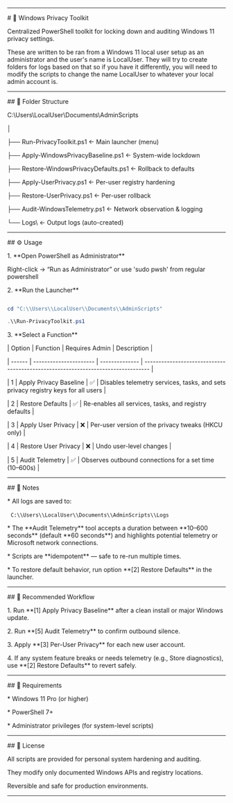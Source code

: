 

---



\# 🧭 Windows Privacy Toolkit



Centralized PowerShell toolkit for locking down and auditing Windows 11 privacy settings.

These are written to be ran from a Windows 11 local user setup as an administrator and the user's name is LocalUser. 
They will try to create folders for logs based on that so if you have it differently, you will need to modify the scripts to change the name LocalUser to whatever your local admin account is.




---



\## 📁 Folder Structure

C:\\Users\\LocalUser\\Documents\\AdminScripts

│

├── Run-PrivacyToolkit.ps1                ← Main launcher (menu)

├── Apply-WindowsPrivacyBaseline.ps1      ← System-wide lockdown

├── Restore-WindowsPrivacyDefaults.ps1    ← Rollback to defaults

├── Apply-UserPrivacy.ps1                 ← Per-user registry hardening

├── Restore-UserPrivacy.ps1               ← Per-user rollback

├── Audit-WindowsTelemetry.ps1            ← Network observation \& logging

└── Logs\\                                 ← Output logs (auto-created)


---



\## ⚙️ Usage



1\. \*\*Open PowerShell as Administrator\*\*  

Right-click → “Run as Administrator” or use 'sudo pwsh' from regular powershell



2\. \*\*Run the Launcher\*\*



 ```powershell

cd "C:\\Users\\LocalUser\\Documents\\AdminScripts"

.\\Run-PrivacyToolkit.ps1

```



3\. \*\*Select a Function\*\*



| Option | Function               | Requires Admin | Description                                                                      |

| ------ | ---------------------- | -------------- | -------------------------------------------------------------------------------- |

| 1      | Apply Privacy Baseline | ✅              | Disables telemetry services, tasks, and sets privacy registry keys for all users |

| 2      | Restore Defaults       | ✅              | Re-enables all services, tasks, and registry defaults                            |

| 3      | Apply User Privacy     | ❌              | Per-user version of the privacy tweaks (HKCU only)                               |

| 4      | Restore User Privacy   | ❌              | Undo user-level changes                                                          |

| 5      | Audit Telemetry        | ✅              | Observes outbound connections for a set time (10–600s)                           |



---



\## 🧩 Notes



\* All logs are saved to:

&nbsp; `C:\\Users\\LocalUser\\Documents\\AdminScripts\\Logs`



\* The \*\*Audit Telemetry\*\* tool accepts a duration between \*\*10–600 seconds\*\* (default \*\*60 seconds\*\*) and highlights potential telemetry or Microsoft network connections.



\* Scripts are \*\*idempotent\*\* — safe to re-run multiple times.



\* To restore default behavior, run option \*\*\[2] Restore Defaults\*\* in the launcher.



---



\## 🧱 Recommended Workflow



1\. Run \*\*\[1] Apply Privacy Baseline\*\* after a clean install or major Windows update.

2\. Run \*\*\[5] Audit Telemetry\*\* to confirm outbound silence.

3\. Apply \*\*\[3] Per-User Privacy\*\* for each new user account.

4\. If any system feature breaks or needs telemetry (e.g., Store diagnostics), use \*\*\[2] Restore Defaults\*\* to revert safely.



---



\## 🧰 Requirements



\* Windows 11 Pro (or higher)

\* PowerShell 7+

\* Administrator privileges (for system-level scripts)



---



\## 🧾 License



All scripts are provided for personal system hardening and auditing.

They modify only documented Windows APIs and registry locations.

Reversible and safe for production environments.





---




